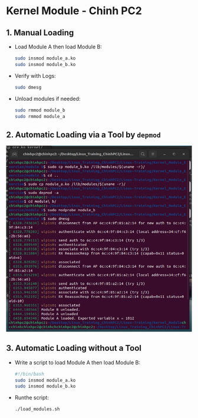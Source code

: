 # Kernel Module - Chinh PC2

## 1. Manual Loading
- Load Module A then load Module B:

    ```bash
    sudo insmod module_a.ko
    sudo insmod module_b.ko
    ```
- Verify with Logs:

    ```bash
    sudo dmesg
    ```
- Unload modules if  needed:
    ```bash
    sudo rmmod module_b
    sudo rmmod module_a
    ```

## 2. Automatic Loading via a Tool by `depmod`

![Task1](./image/unit02_task01.png)

## 3. Automatic Loading without a Tool
- Write a script to load Module A then load Module B:

    ```bash
 	#!/bin/bash
 	sudo insmod module_a.ko
 	sudo insmod module_b.ko
    ```
- Runthe script:
    ```bash
    ./load_modules.sh
    ```